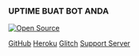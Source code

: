 ### UPTIME BUAT BOT ANDA

<a href=""><img src="https://cdn.discordapp.com/attachments/828214547609157642/839432787739672587/201645460c6c9047cfb95eb157ff02df.webp" alt="Open Source"></a>

[GitHub](https://github.com/pikzykacheng)
[Heroku](https://heroku.com)
[Glitch](https://glitch.com)
[Support Server](https://discord.gg/NcMtUEUEUk)

